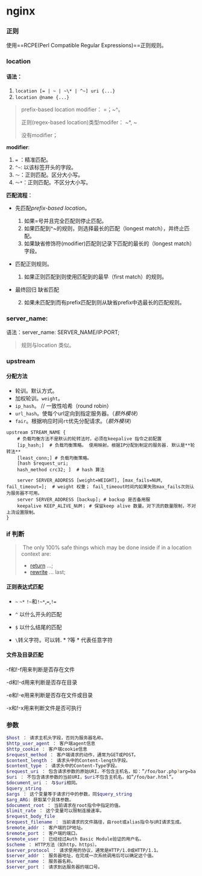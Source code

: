 # nginx
<!-- :Tech:application: -->

### 正则

使用==RCPE(Perl Compatible Regular Expressions)==正则规则。

### location

#### 语法：
  1. `location [= | ~ | ~\* | ^~] uri {...}`
  2. `location @name {...}`

> prefix-based location modifier： =；~^。 
>
> 正则(regex-based location)类型modifer： ~*, ~
>
> 没有modifier；

**modifier**:

1. `=` ：精准匹配。
2. `^~`: 以该标签开头的字段。
3. `～`：正则匹配。区分大小写。
4. `～*`：正则匹配。不区分大小写。

**匹配流程**：

- 先匹配*prefix-based location*。
  
  1. 如果=号并且完全匹配则停止匹配。
  2. 如果匹配到^~的规则，则选择最长的匹配（longest match），并终止匹配。
  3. 如果缺省修饰符(modifier)匹配则记录下匹配的最长的（longest match）字段。

- 匹配正则规则。
  
  1. 如果正则匹配到则使用匹配到的最早（first match）的规则。
  
- 最终回归 缺省匹配
  
  2. 如果未匹配到而有prefix匹配到则从缺省prefix中选最长的匹配规则。

### server_name:

语法：server_name: SERVER_NAME/IP:PORT;

> 规则与location 类似。

### upstream

#### 分配方法

- 轮训。默认方式。
- 加权轮训。`weight`。
- `ip_hash`。 // 一致性哈希（round robin）
- `url_hash`。使每个url定向到指定服务器。（*额外模块*）
- `fair`。根据响应时间`rt`优先分配请求。（*额外模块*）

```nginx
upstream STREAM_NAME {
    # 负载均衡方法不是默认的轮转法时，必须在keepalive 指令之前配置
    [ip_hash;]  # 负载均衡策略。 使用映射。根据IP分配到制定的服务器. 默认是**轮转法**
    [least_conn;] # 负载均衡策略。
    [hash $request_uri; 
    hash_method crc32; ]  # hash 算法
        
    server SERVER_ADDRESS [weight=WEIGHT], [max_fails=NUM, fail_timeout=];  # weight 权重； fail_timeout时间内如果失败max_fails次则认为服务器不可用。
    server SERVER_ADDRESS [backup]; # backup 是否备用服
    keepalive KEEP_ALIVE_NUM； # 保留keep alive 数量。对下流的数量限制，不对上流设置限制。 
}
```

### if 判断

> ​	The only 100% safe things which may be done inside if in a location context are:
>
> - [return](https://nginx.org/en/docs/http/ngx_http_rewrite_module.html#return) ...;
> - [rewrite](https://nginx.org/en/docs/http/ngx_http_rewrite_module.html#rewrite) ... last;

#### 正则表达式匹配

- `~` `~*` `!~`和`!~*`,`=`,`!=`

- `^` 以什么开头的匹配

- `$` 以什么结尾的匹配

- `\`转义字符。可以转. * ?等 \* 代表任意字符

####  文件及目录匹配

-f和!-f用来判断是否存在文件

-d和!-d用来判断是否存在目录

-e和!-e用来判断是否存在文件或目录

-x和!-x用来判断文件是否可执行

### 参数

```bash
$host ： 请求主机头字段，否则为服务器名称。
$http_user_agent ： 客户端agent信息
$http_cookie ： 客户端cookie信息
$request_method ： 客户端请求的动作，通常为GET或POST。
$content_length ： 请求头中的Content-length字段。
$content_type ： 请求头中的Content-Type字段。
$request_uri ： 包含请求参数的原始URI，不包含主机名，如：”/foo/bar.php?arg=baz”。
$uri ： 不包含请求参数的当前URI，$uri不包含主机名，如”/foo/bar.html”。
$document_uri ： 与$uri相同。
$query_string 
$args ： 这个变量等于请求行中的参数，同$query_string
$arg_ARG: 获取某个具体参数。
$document_root ： 当前请求在root指令中指定的值。
$limit_rate ： 这个变量可以限制连接速率。
$request_body_file 
$request_filename ： 当前请求的文件路径，由root或alias指令与URI请求生成。
$remote_addr ： 客户端的IP地址。
$remote_port ： 客户端的端口。
$remote_user ： 已经经过Auth Basic Module验证的用户名。
$scheme ： HTTP方法（如http，https）。
$server_protocol ： 请求使用的协议，通常是HTTP/1.0或HTTP/1.1。
$server_addr ： 服务器地址，在完成一次系统调用后可以确定这个值。
$server_name ： 服务器名称。
$server_port ： 请求到达服务器的端口号。
```
